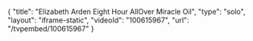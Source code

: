 {
    "title": "Elizabeth Arden Eight Hour AllOver Miracle Oil",
    "type": "solo",
    "layout": "iframe-static",
    "videoId": "100615967",
    "url": "\/tvpembed\/100615967"
}